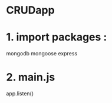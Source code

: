 # CRUDapp


<!-- 717822f253 -->


# 1. import packages :

mongodb
mongoose
express

# 2. main.js

app.listen()
